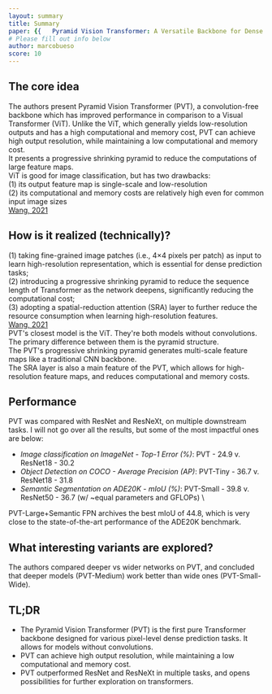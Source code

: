 ```yaml
---
layout: summary
title: Summary
paper: {{	Pyramid Vision Transformer: A Versatile Backbone for Dense Prediction without Convolutions}}
# Please fill out info below
author: marcobueso
score: 10
---
```


## The core idea
The authors present Pyramid Vision Transformer (PVT), a convolution-free backbone which has improved performance in comparison to a Visual Transformer (ViT). Unlike the ViT, which generally yields low-resolution outputs and has a high computational and memory cost, PVT can achieve high output resolution, while maintaining a low computational and memory cost.\
It presents a progressive shrinking pyramid to reduce the computations of large feature maps.\
ViT is good for image classification, but has two drawbacks:\
(1) its output feature map is single-scale and low-resolution\
(2) its computational and memory costs are relatively high even for common input image sizes\
[Wang, 2021](wang2021pyramid_2_a.PNG)

## How is it realized (technically)?
(1) taking fine-grained image patches (i.e., 4×4 pixels per patch) as input to learn high-resolution representation, which is essential for dense prediction tasks;\
(2) introducing a progressive shrinking pyramid to reduce the sequence length of Transformer as the network deepens, significantly reducing the computational cost;\
(3) adopting a spatial-reduction attention (SRA) layer to further reduce the resource consumption when learning high-resolution features.\
[Wang, 2021](wang2021pyramid_2_b.PNG) \
PVT's closest model is the ViT. They're both models without convolutions. The primary difference between them is the pyramid structure.\
The PVT's progressive shrinking pyramid generates multi-scale feature maps like a traditional CNN backbone.\
The SRA layer is also a main feature of the PVT, which allows for high-resolution feature maps, and reduces computational and memory costs.



## Performance
PVT was compared with ResNet and ResNeXt, on multiple downstream tasks. I will not go over all the results, but some of the most impactful ones are below:
* *Image classification on ImageNet - Top-1 Error (%)*: PVT - 24.9 v. ResNet18 - 30.2
* *Object Detection on COCO - Average Precision (AP)*: PVT-Tiny - 36.7 v. ResNet18 - 31.8
* *Semantic Segmentation on ADE20K - mIoU (%)*: PVT-Small - 39.8 v. ResNet50 - 36.7 (w/ ~equal parameters and GFLOPs) \

PVT-Large+Semantic FPN archives the best mIoU of 44.8, which is very close to the state-of-the-art performance of the ADE20K benchmark. 


## What interesting variants are explored?
The authors compared deeper vs wider networks on PVT, and concluded that deeper models (PVT-Medium) work better than wide ones (PVT-Small-Wide).

## TL;DR
* The Pyramid Vision Transformer (PVT) is the first pure Transformer backbone designed for various pixel-level dense prediction tasks. It allows for models without convolutions.
* PVT can achieve high output resolution, while maintaining a low computational and memory cost.
* PVT outperformed ResNet and ResNeXt in multiple tasks, and opens possibilities for further exploration on transformers.
